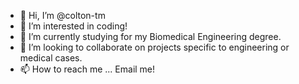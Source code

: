 - 👋 Hi, I’m @colton-tm
- 👀 I’m interested in coding!
- 🌱 I’m currently studying for my Biomedical Engineering degree.
- 💞️ I’m looking to collaborate on projects specific to engineering or medical cases.
- 📫 How to reach me ... Email me! 

<!---
colton-tm/colton-tm is a ✨ special ✨ repository because its `README.md` (this file) appears on your GitHub profile.
You can click the Preview link to take a look at your changes.
--->
